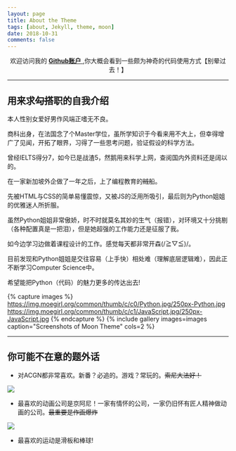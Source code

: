 ```yaml
---
layout: page
title: About the Theme
tags: [about, Jekyll, theme, moon]
date: 2018-10-31
comments: false
---
```

    
<center> 欢迎访问我的 <a href="https://github.com/bluemomo112"> <b>Github账户</b> </a> ,你大概会看到一些颇为神奇的代码使用方式【别晕过去！】</center>

<hr>

## 用来求<del>勾搭</del>职的自我介绍

本人性别女爱好男作风端正嗜无不良。

商科出身，在法国念了个Master学位，虽所学知识于今看来用不大上，但幸得增广了见闻，开拓了眼界，习得了一些思考问题，验证假设的科学方法。

曾经IELTS得分7，如今已是战渣5，然鹅用来科学上网，查阅国内外资料还是阔以的。

在一家新加坡外企做了一年之后，上了编程教育的<del>贼</del>船。

先被HTML与CSS的简单易懂震惊，又被JS的泛用所吸引，最后则为Python姐姐的优雅迷人所折服。

虽然Python姐姐非常傲娇，时不时就莫名其妙的生气（报错），对环境又十分挑剔（各种配置真是一把泪），但是她超强的工作能力还是征服了我。

如今边学习边做着课程设计的工作。感觉每天都非常开森(/≧▽≦)/。

目前发现和Python姐姐是交往容易（上手快）相处难（理解底层逻辑难），因此正不断学习Computer Science中。

希望能把Python（代码）的魅力更多的传达出去! 


{% capture images %}
    https://img.moegirl.org/common/thumb/c/c0/Python.jpg/250px-Python.jpg
    https://img.moegirl.org/common/thumb/c/c1/JavaScript.jpg/250px-JavaScript.jpg
{% endcapture %}
{% include gallery images=images caption="Screenshots of Moon Theme" cols=2 %}

<hr>

## 你可能不在意的题外话

* 对ACGN都非常喜欢。新番？必追的。游戏？常玩的。<del>索尼大法好！</del>

<img src="http://p2.music.126.net/IbykphxwxSzJcpjS3FKNFg==/17646062114255277.jpg"></img>

* 最喜欢的动画公司是京阿尼！一家有情怀的公司，一家仍旧怀有匠人精神做动画的公司。<del>最重要是作画爆炸</del>

<img src="https://i2.wp.com/myanimeost.net/wp-content/uploads/2018/01/Violet-Evergarden-Opening-Ending-OST-Download.png?fit=1393%2C892&ssl=1"></img>

* 最喜欢的运动是滑板和棒球!






